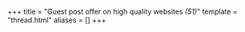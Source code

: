 +++
title = "Guest post offer on high quality websites <em>(51)</em>"
template = "thread.html"
aliases = []
+++
